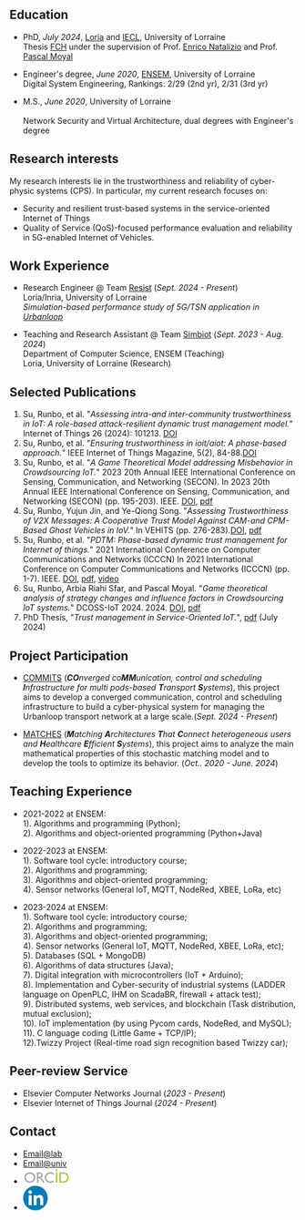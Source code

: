 ## Education
- PhD, _July 2024_, [Loria](https://www.loria.fr/fr/) and [IECL](https://iecl.univ-lorraine.fr/), University of Lorraine
<br />Thesis [FCH](https://www.mdpi.com/1424-8220/22/8/3048](https://www.fr-hermite.univ-lorraine.fr/these-federation-charles-hermite)) under the supervision of Prof. [Enrico Natalizio](https://www.tii.ae/team/prof-enrico-natalizio) and Prof. [Pascal Moyal](https://iecl.univ-lorraine.fr/membre-iecl/moyal-pascal/) 


- Engineer's degree, _June 2020_, [ENSEM](https://ensem.univ-lorraine.fr/), University of Lorraine 
<br /> Digital System Engineering, Rankings: 2/29 (2nd yr), 2/31	(3rd yr)	       		

- M.S., _June 2020_, University of Lorraine 	
<br /> Network Security and Virtual Architecture, dual degrees with Engineer's degree

## Research interests
My research interests lie in the trustworthiness and reliability of cyber-physic systems (CPS). In particular, my current research focuses on:
- Security and resilient trust-based systems in the service-oriented Internet of Things
- Quality of Service (QoS)-focused performance evaluation and reliability in 5G-enabled Internet of Vehicles.
 			        		

## Work Experience
- Research Engineer @ Team [Resist](https://team.inria.fr/resist/) (_Sept. 2024 - Present_)
<br /> Loria/Inria, University of Lorraine
<br /> _Simulation-based performance study of 5G/TSN application in [Urbanloop](https://urbanloop.fr/)_ 

- Teaching and Research Assistant @ Team [Simbiot](https://simbiot.gitlabpages.inria.fr/web/index.html) (_Sept. 2023 - Aug. 2024_)
<br /> Department of Computer Science, ENSEM (Teaching)
<br /> Loria, University of Lorraine (Research)


## Selected Publications
1. Su, Runbo, et al. "_Assessing intra-and inter-community trustworthiness in IoT: A role-based attack-resilient dynamic trust management model._" Internet of Things 26 (2024): 101213. [DOI](https://doi.org/10.1016/j.iot.2024.101213)
2. Su, Runbo, et al. "_Ensuring trustworthiness in ioit/aiot: A phase-based approach._" IEEE Internet of Things Magazine, 5(2), 84-88.[DOI](https://doi.org/10.1109/IOTM.001.2100190)
3. Su, Runbo, et al. "_A Game Theoretical Model addressing Misbehavior in Crowdsourcing IoT._" 2023 20th Annual IEEE International Conference on Sensing, Communication, and Networking (SECON). In 2023 20th Annual IEEE International Conference on Sensing, Communication, and Networking (SECON) (pp. 195-203). IEEE. [DOI](https://doi.org/10.1109/SECON58729.2023.10287527), [pdf](https://www.researchgate.net/profile/Runbo-Su/publication/374934907_A_Game_Theoretical_Model_addressing_Misbehavior_in_Crowdsourcing_IoT/links/6537e38c5d51a8012b6d9657/A-Game-Theoretical-Model-addressing-Misbehavior-in-Crowdsourcing-IoT.pdf) 
5. Su, Runbo, Yujun Jin, and Ye-Qiong Song. "_Assessing Trustworthiness of V2X Messages: A Cooperative Trust Model Against CAM-and CPM-Based Ghost Vehicles in IoV._" In VEHITS (pp. 276-283).[DOI](https://doi.org/10.5220/0012605200003702), [pdf](https://hal.science/hal-04453209v4/file/Vehist.pdf)
7. Su, Runbo, et al. "_PDTM: Phase-based dynamic trust management for Internet of things._" 2021 International Conference on Computer Communications and Networks (ICCCN) In 2021 International Conference on Computer Communications and Networks (ICCCN) (pp. 1-7). IEEE. [DOI](https://doi.org/10.1109/ICCCN52240.2021.9522234), [pdf](https://hal.science/hal-03322831v1/file/Su-PDTM.pdf), [video](https://www.youtube.com/playlist?list=PLzIU1iYy4sJjPSz7HjvMLYme7z4D1E4KW)
8. Su, Runbo, Arbia Riahi Sfar, and Pascal Moyal. "_Game theoretical analysis of strategy changes and influence factors in Crowdsourcing IoT systems._" DCOSS-IoT 2024. 2024. [DOI](https://doi.org/10.1109/DCOSS-IoT61029.2024.00048), [pdf](https://hal.science/hal-04564953/document)
9. PhD Thesis, "_Trust management in Service-Oriented IoT._", [pdf](https://theses.fr/api/v1/document/2024LORR0054) (July 2024)

## Project Participation
- [COMMITS](https://commits.loria.fr/) (_**CO**nverged co**MM**unication, control and scheduling **I**nfrastructure for multi pods-based **T**ransport **S**ystems_), this project aims to develop a converged communication, control and scheduling infrastructure to build a cyber-physical system for managing the Urbanloop transport network at a large scale.(_Sept. 2024 - Present_)

- [MATCHES](https://anr.fr/Project-ANR-18-CE40-0019) (_**M**atching **A**rchitectures **T**hat **C**onnect heterogeneous users and **H**ealthcare **E**fficient **S**ystems_), this project aims to analyze the main mathematical properties of this stochastic matching model and to develop the tools to optimize its behavior. (_Oct.. 2020 - June. 2024_)


## Teaching Experience
- 2021-2022 at ENSEM:
<br /> 1). Algorithms and programming (Python); <br /> 2). Algorithms and object-oriented programming (Python+Java)

- 2022-2023 at ENSEM: <br /> 1). Software tool cycle: introductory course; <br /> 2). Algorithms and programming; <br /> 3). Algorithms and object-oriented programming; <br /> 4). Sensor networks (General IoT, MQTT, NodeRed, XBEE, LoRa, etc)

- 2023-2024 at ENSEM: <br /> 1). Software tool cycle: introductory course; <br /> 2). Algorithms and programming; <br /> 3). Algorithms and object-oriented programming; <br /> 4). Sensor networks (General IoT, MQTT, NodeRed, XBEE, LoRa, etc); <br /> 5). Databases (SQL + MongoDB)      <br /> 6).  Algorithms of data structures (Java); <br /> 7). Digital integration with microcontrollers (IoT + Arduino); <br /> 8). Implementation and Cyber-security of industrial systems (LADDER language on OpenPLC, IHM on ScadaBR, firewall + attack test); <br /> 9). Distributed systems, web services, and blockchain (Task distribution, mutual exclusion); <br /> 10). IoT implementation (by using Pycom cards, NodeRed, and MySQL); <br /> 11). C language coding (Little Game + TCP/IP); <br /> 12).Twizzy Project (Real-time road sign recognition based Twizzy car);
## Peer-review Service
- Elsevier Computer Networks Journal (_2023 - Present_)
- Elsevier Internet of Things Journal (_2024 - Present_)

## Contact
- [Email@lab](mailto:runbo.su@inria.fr) 
- [Email@univ](mailto:runbo.su@univ-lorraine.fr) 
- [![](/images/orcid_resized2.png)](https://orcid.org/0000-0001-5116-8207)
- [![](/images/linkedin_reresized4.jpg)](https://www.linkedin.com/in/runbo-su-ab32a3151/)

